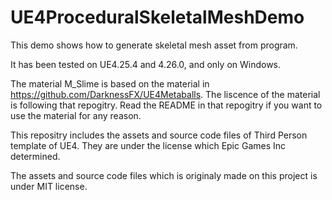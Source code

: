 # UE4ProceduralSkeletalMeshDemo

This demo shows how to generate skeletal mesh asset from program. 

It has been tested on UE4.25.4 and 4.26.0, and only on Windows.

The material M_Slime is based on the material in https://github.com/DarknessFX/UE4Metaballs.
The liscence of the material is following that repogitry.
Read the README in that repogitry if you want to use the material for any reason.

This repositry includes the assets and source code files of Third Person template of UE4.
They are under the license which Epic Games Inc determined.

The assets and source code files which is originaly made on this project is under MIT license.
